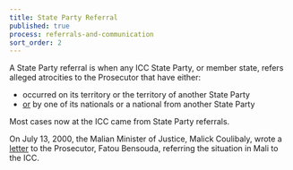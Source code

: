 ```yaml
---
title: State Party Referral
published: true
process: referrals-and-communication
sort_order: 2
---
```



A State Party referral is when any ICC State Party, or member state, refers alleged atrocities to the Prosecutor that have either:

* occurred on its territory or the territory of another State Party
* <u>or</u> by one of its nationals or a national from another State Party


Most cases now at the ICC came from State Party referrals. &nbsp;&nbsp;

On July 13, 2000, the Malian Minister of Justice, Malick Coulibaly, wrote a [letter](https://www.legal-tools.org/uploads/tx_ltpdb/ICCReferralLetterMali130712_02.pdf) to the Prosecutor, Fatou Bensouda, referring the situation in Mali to the ICC.